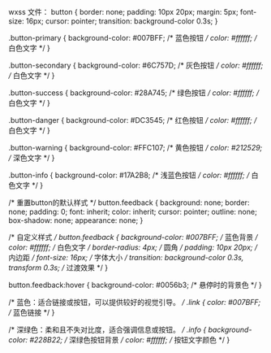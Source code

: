 wxss 文件：
button {
  border: none;
  padding: 10px 20px;
  margin: 5px;
  font-size: 16px;
  cursor: pointer;
  transition: background-color 0.3s;
}

.button-primary {
  background-color: #007BFF; /* 蓝色按钮 */
  color: #ffffff; /* 白色文字 */
}

.button-secondary {
  background-color: #6C757D; /* 灰色按钮 */
  color: #ffffff; /* 白色文字 */
}

.button-success {
  background-color: #28A745; /* 绿色按钮 */
  color: #ffffff; /* 白色文字 */
}

.button-danger {
  background-color: #DC3545; /* 红色按钮 */
  color: #ffffff; /* 白色文字 */
}

.button-warning {
  background-color: #FFC107; /* 黄色按钮 */
  color: #212529; /* 深色文字 */
}

.button-info {
  background-color: #17A2B8; /* 浅蓝色按钮 */
  color: #ffffff; /* 白色文字 */
}


/* 重置button的默认样式 */
button.feedback {
  background: none;
  border: none;
  padding: 0;
  font: inherit;
  color: inherit;
  cursor: pointer;
  outline: none;
  box-shadow: none;
  appearance: none;
}

/* 自定义样式 */
button.feedback {
  background-color: #007BFF; /* 蓝色背景 */
  color: #ffffff; /* 白色文字 */
  border-radius: 4px; /* 圆角 */
  padding: 10px 20px; /* 内边距 */
  font-size: 16px; /* 字体大小 */
  transition: background-color 0.3s, transform 0.3s; /* 过渡效果 */
}

button.feedback:hover {
  background-color: #0056b3; /* 悬停时的背景色 */
}


/* 蓝色：适合链接或按钮，可以提供较好的视觉引导。 */
.link {
  color: #007BFF; /* 蓝色链接 */
}

/* 深绿色：柔和且不失对比度，适合强调信息或按钮。 */
.info {
  background-color: #228B22; /* 深绿色按钮背景 */
  color: #ffffff; /* 按钮文字颜色 */
}
